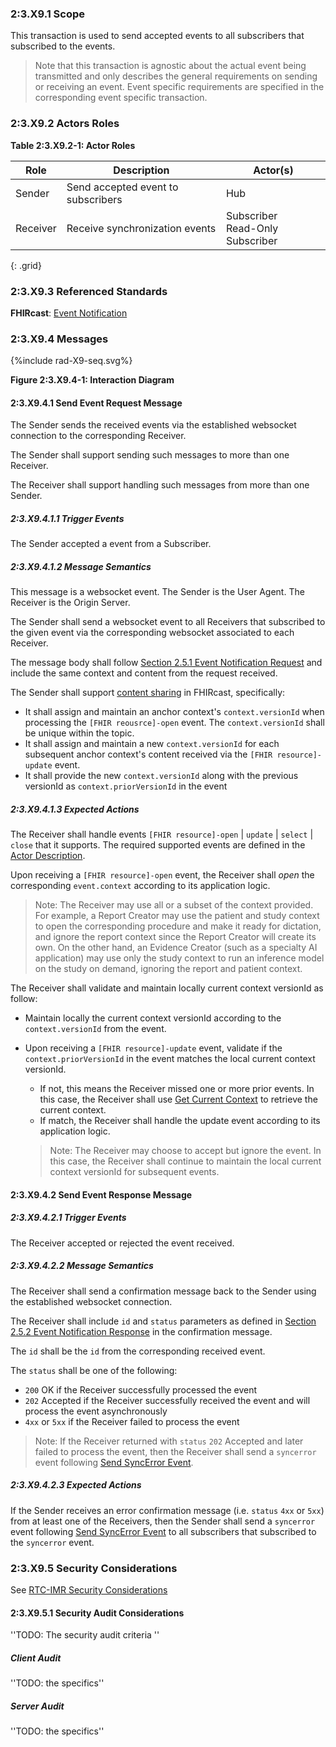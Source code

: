 ### 2:3.X9.1 Scope

This transaction is used to send accepted events to all subscribers that subscribed to the events.

> Note that this transaction is agnostic about the actual event being transmitted and only describes the general requirements on sending or receiving an event. Event specific requirements are specified in the corresponding event specific transaction.

### 2:3.X9.2 Actors Roles

**Table 2:3.X9.2-1: Actor Roles**

| Role | Description | Actor(s) |
|------|-------------|----------|
| Sender | Send accepted event to subscribers | Hub |
| Receiver | Receive synchronization events | Subscriber<br>Read-Only Subscriber |
{: .grid}

### 2:3.X9.3 Referenced Standards

**FHIRcast**: [Event Notification](https://build.fhir.org/ig/HL7/fhircast-docs/2-5-EventNotification.html)

### 2:3.X9.4 Messages

<div>
{%include rad-X9-seq.svg%}
</div>

<div style="clear: left"/>

**Figure 2:3.X9.4-1: Interaction Diagram**

#### 2:3.X9.4.1 Send Event Request Message
The Sender sends the received events via the established websocket connection to the corresponding Receiver.

The Sender shall support sending such messages to more than one Receiver.

The Receiver shall support handling such messages from more than one Sender. 

##### 2:3.X9.4.1.1 Trigger Events

The Sender accepted a event from a Subscriber.

##### 2:3.X9.4.1.2 Message Semantics

This message is a websocket event. The Sender is the User Agent. The Receiver is the Origin Server.

The Sender shall send a websocket event to all Receivers that subscribed to the given event via the corresponding websocket associated to each Receiver.

The message body shall follow [Section 2.5.1 Event Notification Request](https://build.fhir.org/ig/HL7/fhircast-docs/2-5-EventNotification.html#event-notification-request) and include the same context and content from the request received.

The Sender shall support [content sharing](https://build.fhir.org/ig/HL7/fhircast-docs/2-10-ContentSharing.html) in FHIRcast, specifically:
- It shall assign and maintain an anchor context's `context.versionId` when processing the `[FHIR reousrce]-open` event. The `context.versionId` shall be unique within the topic.
- It shall assign and maintain a new `context.versionId` for each subsequent anchor context's content received via the `[FHIR resource]-update` event.
- It shall provide the new `context.versionId` along with the previous versionId as `context.priorVersionId` in the event

##### 2:3.X9.4.1.3 Expected Actions

The Receiver shall handle events `[FHIR resource]-open` | `update` | `select` | `close` that it supports. The required supported events are defined in the [Actor Description](volume-1.html#1xx11-actors-description-and-actor-profile-requirements).

Upon receiving a `[FHIR resource]-open` event, the Receiver shall *open* the corresponding `event.context` according to its application logic.

> Note: The Receiver may use all or a subset of the context provided. For example, a Report Creator may use the patient and study context to open the corresponding procedure and make it ready for dictation, and ignore the report context since the Report Creator will create its own. On the other hand, an Evidence Creator (such as a specialty AI application) may use only the study context to run an inference model on the study on demand, ignoring the report and patient context.

The Receiver shall validate and maintain locally current context versionId as follow:
- Maintain locally the current context versionId according to the `context.versionId` from the event.
- Upon receiving a `[FHIR resource]-update` event, validate if the `context.priorVersionId` in the event matches the local current context versionId.
    - If not, this means the Receiver missed one or more prior events. In this case, the Receiver shall use [Get Current Context](rad-x8.html) to retrieve the current context.
    - If match, the Receiver shall handle the update event according to its application logic. 

    > Note: The Receiver may choose to accept but ignore the event. In this case, the Receiver shall continue to maintain the local current context versionId for subsequent events.

#### 2:3.X9.4.2 Send Event Response Message

##### 2:3.X9.4.2.1 Trigger Events

The Receiver accepted or rejected the event received.

##### 2:3.X9.4.2.2 Message Semantics

The Receiver shall send a confirmation message back to the Sender using the established websocket connection.

The Receiver shall include `id` and `status` parameters as defined in [Section 2.5.2 Event Notification Response](https://build.fhir.org/ig/HL7/fhircast-docs/2-5-EventNotification.html#event-notification-response) in the confirmation message.

The `id` shall be the `id` from the corresponding received event.

The `status` shall be one of the following:
- `200` OK if the Receiver successfully processed the event
- `202` Accepted if the Receiver successfully received the event and will process the event asynchronously
- `4xx` or `5xx` if the Receiver failed to process the event

> Note: If the Receiver returned with `status` `202` Accepted and later failed to process the event, then the Receiver shall send a `syncerror` event following [Send SyncError Event](rad-x10.html).

##### 2:3.X9.4.2.3 Expected Actions

If the Sender receives an error confirmation message (i.e. `status` `4xx` or `5xx`) from at least one of the Receivers, then the Sender shall send a `syncerror` event following [Send SyncError Event](rad-x10.html) to all subscribers that subscribed to the `syncerror` event.

### 2:3.X9.5 Security Considerations

See [RTC-IMR Security Considerations](volume-1.html#1xx5-rtc-imr-security-considerations)

#### 2:3.X9.5.1 Security Audit Considerations

''TODO: The security audit criteria ''

##### Client Audit 

''TODO: the specifics''

##### Server Audit 

''TODO: the specifics''
